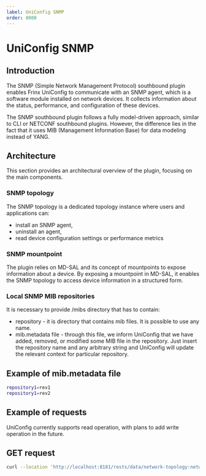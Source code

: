 ```yaml
---
label: UniConfig SNMP
order: 8000
---
```


# UniConfig SNMP

## Introduction

The SNMP (Simple Network Management Protocol) southbound plugin enables Frinx 
UniConfig to communicate with an SNMP agent, which is a software module installed 
on network devices. It collects information about the status, performance, 
and configuration of these devices.

The SNMP southbound plugin follows a fully model-driven approach, similar 
to CLI or NETCONF southbound plugins. However, the difference lies in the 
fact that it uses MIB (Management Information Base) for data modeling instead 
of YANG.

## Architecture

This section provides an architectural overview of the plugin, focusing
on the main components.

### SNMP topology

The SNMP topology is a dedicated topology instance where users and
applications can:

- install an SNMP agent,
- uninstall an agent,
- read device configuration settings or performance metrics

### SNMP mountpoint

The plugin relies on MD-SAL and its concept of mountpoints to expose information 
about a device. By exposing a mountpoint in MD-SAL, it enables the SNMP topology
to access device information in a structured form.

### Local SNMP MIB repositories

It is necessary to provide /mibs directory that has to contain:
- repository - it is directory that contains mib files. It is possible to 
    use any name.
- mib.metadata file - through this file, we inform UniConfig that we have 
    added, removed, or modified some MIB file in the repository. Just insert 
    the repository name and any arbitrary string and UniConfig will update
    the relevant context for particular repository.

Example of mib.metadata file
----------------------------

```bash
repository1=rev1
repository1=rev2
```

Example of requests
-------------------

UniConfig currently supports read operation, with plans to add write operation in the future.

## GET request

```bash
curl --location 'http://localhost:8181/rests/data/network-topology:network-topology/topology=topology-snmp/node=agent1/yang-ext:mount/SNMPv2-SMI:iso'
```
